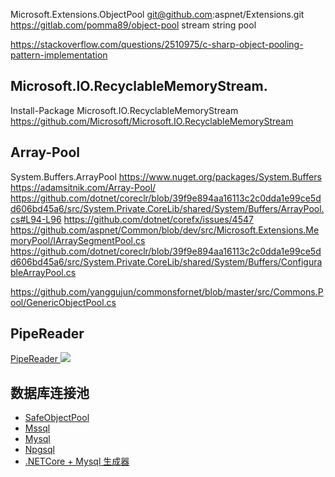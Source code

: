 

Microsoft.Extensions.ObjectPool  git@github.com:aspnet/Extensions.git
https://gitlab.com/pomma89/object-pool stream string pool



https://stackoverflow.com/questions/2510975/c-sharp-object-pooling-pattern-implementation

## Microsoft.IO.RecyclableMemoryStream.
Install-Package Microsoft.IO.RecyclableMemoryStream
https://github.com/Microsoft/Microsoft.IO.RecyclableMemoryStream

## Array-Pool
System.Buffers.ArrayPool<T>
https://www.nuget.org/packages/System.Buffers
https://adamsitnik.com/Array-Pool/ 
https://github.com/dotnet/coreclr/blob/39f9e894aa16113c2c0dda1e99ce5dd606bd45a6/src/System.Private.CoreLib/shared/System/Buffers/ArrayPool.cs#L94-L96
https://github.com/dotnet/corefx/issues/4547
https://github.com/aspnet/Common/blob/dev/src/Microsoft.Extensions.MemoryPool/IArraySegmentPool.cs
https://github.com/dotnet/coreclr/blob/39f9e894aa16113c2c0dda1e99ce5dd606bd45a6/src/System.Private.CoreLib/shared/System/Buffers/ConfigurableArrayPool.cs



https://github.com/yanggujun/commonsfornet/blob/master/src/Commons.Pool/GenericObjectPool.cs



## PipeReader 
[PipeReader ](https://github.com/davidfowl/TcpEcho/blob/master/src/Server/Program.cs)  ![](.\PipeReader.cs)


## 数据库连接池
- [SafeObjectPool](https://github.com/zhouweiaccp/SafeObjectPool)
- [Mssql](https://github.com/2881099/dng.Mssql/blob/master/Mssql/SqlConnectionPool.cs)
- [Mysql](https://github.com/zhouweiaccp/dng.Mysql)
- [Npgsql](https://github.com/2881099/dng.Pgsql/blob/master/Npgsql/NpgsqlConnectionPool.cs)
- [.NETCore + Mysql 生成器](https://github.com/zhouweiaccp/dotnetGen_mysql)